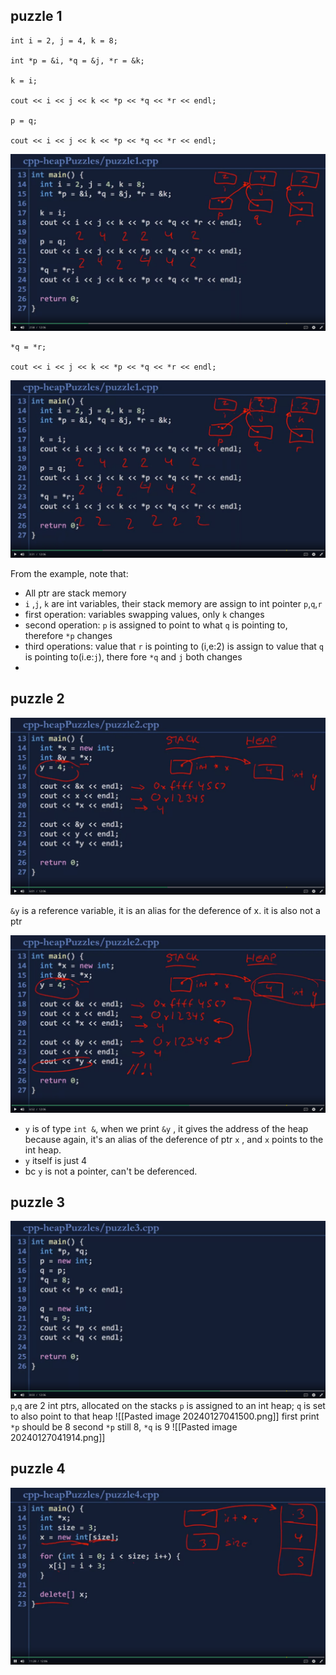 ## puzzle 1 


```
int i = 2, j = 4, k = 8;

int *p = &i, *q = &j, *r = &k;

k = i;

cout << i << j << k << *p << *q << *r << endl;

p = q;

cout << i << j << k << *p << *q << *r << endl;
```


![](../../img/Screenshot%20from%202024-01-27%2003-25-47.png)

```
*q = *r;

cout << i << j << k << *p << *q << *r << endl;
```

![](../../img/Screenshot%20from%202024-01-27%2003-28-27.png)

From the example, note that: 
- All ptr are stack memory
- `i` ,`j`, `k` are int variables, their stack memory are assign to int pointer `p`,`q`,`r`
- first operation: variables swapping values, only `k` changes
- second operation: `p` is assigned to point to what `q` is pointing to, therefore `*p` changes
- third operations: value that `r` is pointing to (i,e:2) is assign to value that `q` is pointing to(i.e:`j`), there fore `*q` and  `j` both changes 
-

## puzzle 2 
![](../../img/Pasted%20image%2020240127034557.png)

`&y` is a reference variable, it is an alias for the deference of x. it is also not a ptr 

![](../../img/Pasted%20image%2020240127035416.png)
- `y` is of type `int &`, when we print `&y` , it gives the address of the heap because again, it's an alias of the deference of ptr `x` , and `x` points to the int heap. 
- `y` itself is just 4
- bc `y` is not a pointer, can't be deferenced. 

## puzzle 3 
![](../../img/Pasted%20image%2020240127040842.png)
`p`,`q` are 2 int ptrs, allocated on the stacks
`p` is assigned to an int heap; 
`q` is set to also point to that heap 
![[Pasted image 20240127041500.png]]
first print `*p` should be 8
second `*p` still 8, `*q` is 9
![[Pasted image 20240127041914.png]]

## puzzle 4
![](../../img/Pasted%20image%2020240127042246.png)